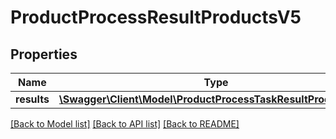 # ProductProcessResultProductsV5

## Properties
Name | Type | Description | Notes
------------ | ------------- | ------------- | -------------
**results** | [**\Swagger\Client\Model\ProductProcessTaskResultProductsV5[]**](ProductProcessTaskResultProductsV5.md) |  | [optional] 

[[Back to Model list]](../../README.md#documentation-for-models) [[Back to API list]](../../README.md#documentation-for-api-endpoints) [[Back to README]](../../README.md)

